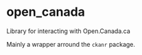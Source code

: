 # open_canada
Library for interacting with Open.Canada.ca


Mainly a wrapper arround the `ckanr` package.

